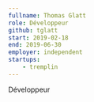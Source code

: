 ```yaml
---
fullname: Thomas Glatt
role: Développeur
github: tglatt
start: 2019-02-18
end: 2019-06-30
employer: independent
startups:
    - tremplin
---
```


Développeur
